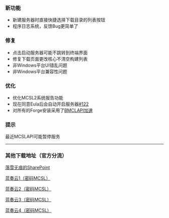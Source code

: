 ### 新功能  
 - 新建服务器时直接快捷选择下载目录的列表按钮  
 - 程序日志系统，反馈Bug更简单了  
### 修复  
 - 点击启动服务器可能不跳转到终端界面  
 - 修复下载页面更改核心不清空构建列表  
 - 非Windows平台UI错乱问题  
 - 非Windows平台兼容性问题  
### 优化  
 - 优化MCSL2系统报告功能  
 - 现在同意Eula后会自动开启服务器[#122](https://github.com/MCSLTeam/MCSL2/pull/122)
 - 对所有的Forge安装采用了[BMCLAPI加速](https://bmclapidoc.bangbang93.com/)

### 提示  
最近MCSLAPI可能暂停服务
___

### 其他下载地址（官方分流）
[落雪无痕的SharePoint](https://lxhtt-my.sharepoint.com/:f:/g/personal/lxhtt_lxhtt_onmicrosoft_com/Er2XmdrCZkZGhXrk7EB2eyABTsO2Jfwbq3OYsdGkjUtMRA?e=DNjfA8)

[蓝奏云1（密码MCSL）](https://lxht.lanzoum.com/b01edy9tg)

[蓝奏云2（密码MCSL）](https://lxht.lanzoux.com/b01edy9tg)

[蓝奏云3（密码MCSL）](https://lxht.lanzoug.com/b01edy9tg)

[蓝奏云4（密码MCSL）](https://lxht.lanzoub.com/b01edy9tg)
